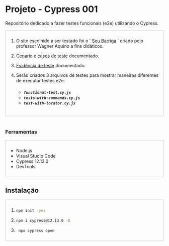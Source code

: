 # Projeto - Cypress 001

Repositório dedicado a fazer testes funcionais (e2e) utilizando o Cypress.
<div style="border: 1px solid #ccc; padding: 10px;">

1. O site escolhido a ser testado foi o ' [Seu Barriga](https://barrigareact.wcaquino.me/login) '  criado pelo professor Wagner Aquino a fins didáticos.

2. [Cenario e casos de teste](https://docs.google.com/spreadsheets/d/1LnYMWvuqOVjX44v0KjdlTlnldO5o7Kur/edit?usp=sharing&ouid=104686743245628511880&rtpof=true&sd=true) documentado.

3. [ Evidência de teste](https://docs.google.com/document/d/1WKwj7pamYH3jnRUpH949W1j4HtR5G6bXc4FZLZpVJOE/edit?usp=sharing) documentado. 

4. Serão criados 3 arquivos de testes para mostrar maneiras diferentes de executar testes e2e:
    <h5>

    - `functional-test.cy.js`
    - `tests-with-commands.cy.js`
    - `test-with-locator.cy.js`

    </h5>
</div>
<br>

### Ferramentas

<div style="border: 1px solid #ccc; padding: 10px;">

- Node.js
- Visual Studio Code
- Cypress 12.13.0
- DevTools
</div>

## Instalação

<div style="border: 1px solid #ccc; padding: 10px;">

1. 
    ```bash
    npm init -yes
    ```
2. 
    ```bash
    npm i cypress@12.13.0 -D
    ```
3. ``` js
    npx cypress open
    ```

</div>
 

